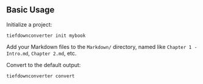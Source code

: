 ## Basic Usage

Initialize a project:

```
tiefdownconverter init mybook
```

Add your Markdown files to the `Markdown/` directory, named like `Chapter 1 - Intro.md`, `Chapter 2.md`, etc.

Convert to the default output:

```
tiefdownconverter convert
```
